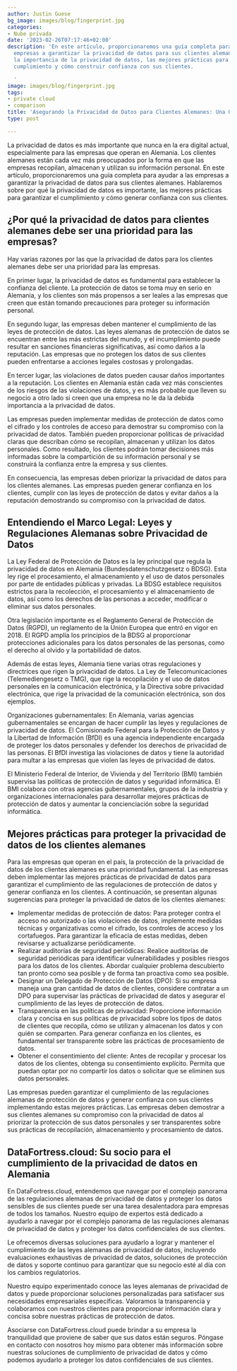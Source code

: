 ```yaml
---
author: Justin Guese
bg_image: images/blog/fingerprint.jpg
categories:
- Nube privada
date: '2023-02-26T07:17:46+02:00'
description: 'En este artículo, proporcionaremos una guía completa para ayudar a las
  empresas a garantizar la privacidad de datos para sus clientes alemanes. Analizaremos
  la importancia de la privacidad de datos, las mejores prácticas para asegurar el
  cumplimiento y cómo construir confianza con sus clientes.

  '
image: images/blog/fingerprint.jpg
tags:
- private cloud
- comparison
title: 'Asegurando la Privacidad de Datos para Clientes Alemanes: Una Guía para Empresas'
type: post

---
```

La privacidad de datos es más importante que nunca en la era digital actual, especialmente para las empresas que operan en Alemania. Los clientes alemanes están cada vez más preocupados por la forma en que las empresas recopilan, almacenan y utilizan su información personal. En este artículo, proporcionaremos una guía completa para ayudar a las empresas a garantizar la privacidad de datos para sus clientes alemanes. Hablaremos sobre por qué la privacidad de datos es importante, las mejores prácticas para garantizar el cumplimiento y cómo generar confianza con sus clientes.

## ¿Por qué la privacidad de datos para clientes alemanes debe ser una prioridad para las empresas?

Hay varias razones por las que la privacidad de datos para los clientes alemanes debe ser una prioridad para las empresas.

En primer lugar, la privacidad de datos es fundamental para establecer la confianza del cliente. La protección de datos se toma muy en serio en Alemania, y los clientes son más propensos a ser leales a las empresas que creen que están tomando precauciones para proteger su información personal.

En segundo lugar, las empresas deben mantener el cumplimiento de las leyes de protección de datos. Las leyes alemanas de protección de datos se encuentran entre las más estrictas del mundo, y el incumplimiento puede resultar en sanciones financieras significativas, así como daños a la reputación. Las empresas que no protegen los datos de sus clientes pueden enfrentarse a acciones legales costosas y prolongadas.

En tercer lugar, las violaciones de datos pueden causar daños importantes a la reputación. Los clientes en Alemania están cada vez más conscientes de los riesgos de las violaciones de datos, y es más probable que lleven su negocio a otro lado si creen que una empresa no le da la debida importancia a la privacidad de datos.

Las empresas pueden implementar medidas de protección de datos como el cifrado y los controles de acceso para demostrar su compromiso con la privacidad de datos. También pueden proporcionar políticas de privacidad claras que describan cómo se recopilan, almacenan y utilizan los datos personales. Como resultado, los clientes podrán tomar decisiones más informadas sobre la compartición de su información personal y se construirá la confianza entre la empresa y sus clientes.

En consecuencia, las empresas deben priorizar la privacidad de datos para los clientes alemanes. Las empresas pueden generar confianza en los clientes, cumplir con las leyes de protección de datos y evitar daños a la reputación demostrando su compromiso con la privacidad de datos.

## Entendiendo el Marco Legal: Leyes y Regulaciones Alemanas sobre Privacidad de Datos

La Ley Federal de Protección de Datos es la ley principal que regula la privacidad de datos en Alemania (Bundesdatenschutzgesetz o BDSG). Esta ley rige el procesamiento, el almacenamiento y el uso de datos personales por parte de entidades públicas y privadas. La BDSG establece requisitos estrictos para la recolección, el procesamiento y el almacenamiento de datos, así como los derechos de las personas a acceder, modificar o eliminar sus datos personales.

Otra legislación importante es el Reglamento General de Protección de Datos (RGPD), un reglamento de la Unión Europea que entró en vigor en 2018. El RGPD amplía los principios de la BDSG al proporcionar protecciones adicionales para los datos personales de las personas, como el derecho al olvido y la portabilidad de datos.

Además de estas leyes, Alemania tiene varias otras regulaciones y directrices que rigen la privacidad de datos. La Ley de Telecomunicaciones (Telemediengesetz o TMG), que rige la recopilación y el uso de datos personales en la comunicación electrónica, y la Directiva sobre privacidad electrónica, que rige la privacidad de la comunicación electrónica, son dos ejemplos.

Organizaciones gubernamentales:
En Alemania, varias agencias gubernamentales se encargan de hacer cumplir las leyes y regulaciones de privacidad de datos. El Comisionado Federal para la Protección de Datos y la Libertad de Información (BfDI) es una agencia independiente encargada de proteger los datos personales y defender los derechos de privacidad de las personas. El BfDI investiga las violaciones de datos y tiene la autoridad para multar a las empresas que violen las leyes de privacidad de datos.

El Ministerio Federal de Interior, de Vivienda y del Territorio (BMI) también supervisa las políticas de protección de datos y seguridad informática. El BMI colabora con otras agencias gubernamentales, grupos de la industria y organizaciones internacionales para desarrollar mejores prácticas de protección de datos y aumentar la concienciación sobre la seguridad informática.

## Mejores prácticas para proteger la privacidad de datos de los clientes alemanes

Para las empresas que operan en el país, la protección de la privacidad de datos de los clientes alemanes es una prioridad fundamental. Las empresas deben implementar las mejores prácticas de privacidad de datos para garantizar el cumplimiento de las regulaciones de protección de datos y generar confianza en los clientes. A continuación, se presentan algunas sugerencias para proteger la privacidad de datos de los clientes alemanes:

- Implementar medidas de protección de datos: Para proteger contra el acceso no autorizado o las violaciones de datos, implemente medidas técnicas y organizativas como el cifrado, los controles de acceso y los cortafuegos. Para garantizar la eficacia de estas medidas, deben revisarse y actualizarse periódicamente.
- Realizar auditorías de seguridad periódicas: Realice auditorías de seguridad periódicas para identificar vulnerabilidades y posibles riesgos para los datos de los clientes. Abordar cualquier problema descubierto tan pronto como sea posible y de forma tan proactiva como sea posible.
- Designar un Delegado de Protección de Datos (DPO): Si su empresa maneja una gran cantidad de datos de clientes, considere contratar a un DPO para supervisar las prácticas de privacidad de datos y asegurar el cumplimiento de las leyes de protección de datos.
- Transparencia en las políticas de privacidad: Proporcione información clara y concisa en sus políticas de privacidad sobre los tipos de datos de clientes que recopila, cómo se utilizan y almacenan los datos y con quién se comparten. Para generar confianza en los clientes, es fundamental ser transparente sobre las prácticas de procesamiento de datos.
- Obtener el consentimiento del cliente: Antes de recopilar y procesar los datos de los clientes, obtenga su consentimiento explícito. Permita que puedan optar por no compartir los datos o solicitar que se eliminen sus datos personales.

Las empresas pueden garantizar el cumplimiento de las regulaciones alemanas de protección de datos y generar confianza con sus clientes implementando estas mejores prácticas. Las empresas deben demostrar a sus clientes alemanes su compromiso con la privacidad de datos al priorizar la protección de sus datos personales y ser transparentes sobre sus prácticas de recopilación, almacenamiento y procesamiento de datos.

## DataFortress.cloud: Su socio para el cumplimiento de la privacidad de datos en Alemania

En DataFortress.cloud, entendemos que navegar por el complejo panorama de las regulaciones alemanas de privacidad de datos y proteger los datos sensibles de sus clientes puede ser una tarea desalentadora para empresas de todos los tamaños. Nuestro equipo de expertos está dedicado a ayudarlo a navegar por el complejo panorama de las regulaciones alemanas de privacidad de datos y proteger los datos confidenciales de sus clientes.

Le ofrecemos diversas soluciones para ayudarlo a lograr y mantener el cumplimiento de las leyes alemanas de privacidad de datos, incluyendo evaluaciones exhaustivas de privacidad de datos, soluciones de protección de datos y soporte continuo para garantizar que su negocio esté al día con los cambios regulatorios.

Nuestro equipo experimentado conoce las leyes alemanas de privacidad de datos y puede proporcionar soluciones personalizadas para satisfacer sus necesidades empresariales específicas. Valoramos la transparencia y colaboramos con nuestros clientes para proporcionar información clara y concisa sobre nuestras prácticas de protección de datos.

Asociarse con DataFortress.cloud puede brindar a su empresa la tranquilidad que proviene de saber que sus datos están seguros. Póngase en contacto con nosotros hoy mismo para obtener más información sobre nuestras soluciones de cumplimiento de privacidad de datos y cómo podemos ayudarlo a proteger los datos confidenciales de sus clientes.
